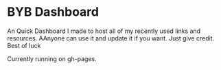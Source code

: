 # BYB Dashboard

An Quick Dashboard I made to host all of my recently used links and resources. AAnyone can use it and update it if you want. Just give credit. Best of luck

Currently running on gh-pages.
